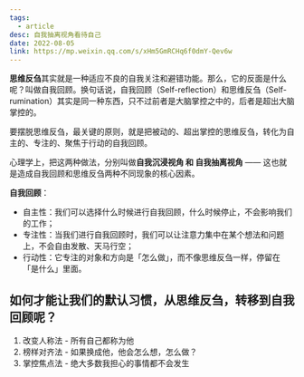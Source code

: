 ```yaml
---
tags:
  - article
desc: 自我抽离视角看待自己
date: 2022-08-05
link: https://mp.weixin.qq.com/s/xHm5GmRCHq6f0dmY-Qev6w
---
```


**思维反刍**其实就是一种适应不良的自我关注和避错功能。那么，它的反面是什么呢？叫做自我回顾。换句话说，自我回顾（Self-reflection）和思维反刍（Self-rumination）其实是同一种东西，只不过前者是大脑掌控之中的，后者是超出大脑掌控的。

要摆脱思维反刍，最关键的原则，就是把被动的、超出掌控的思维反刍，转化为自主的、专注的、聚焦于行动的自我回顾。

心理学上，把这两种做法，分别叫做**自我沉浸视角 和 自我抽离视角** —— 这也就是造成自我回顾和思维反刍两种不同现象的核心因素。

**自我回顾**：
-   自主性：我们可以选择什么时候进行自我回顾，什么时候停止，不会影响我们的工作；
-   专注性：当我们进行自我回顾时，我们可以让注意力集中在某个想法和问题上，不会自由发散、天马行空；
-   行动性：它专注的对象和方向是「怎么做」，而不像思维反刍一样，停留在「是什么」里面。


## 如何才能让我们的默认习惯，从思维反刍，转移到自我回顾呢？

1. 改变人称法 - 所有自己都称为他
2. 榜样对齐法 - 如果换成他，他会怎么想，怎么做？
3. 掌控焦点法 - 绝大多数我担心的事情都不会发生